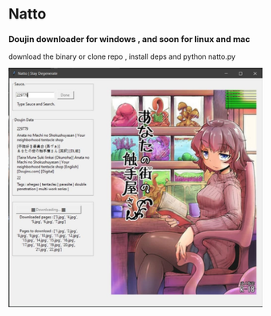 # Natto

### Doujin downloader for windows , and soon for linux and mac 

download the binary or clone repo , install deps and python natto.py

![demo](https://raw.githubusercontent.com/RobiMez/Natto/master/demo.jpg)
